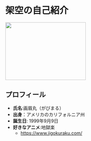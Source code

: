 # 架空の自己紹介

<img src="https://hobby.dengeki.com/ss/hobby/uploads/2023/03/10_gsf8aDccgqzMmZAFT9jZHd0NXg-tI5IX-440x330.jpg"  width="250" height="180">

## プロフィール
- **氏名**:画眉丸（がびまる）
- **出身**：アメリカのカリフォルニア州
- **誕生日**: 1999年9月9日
- **好きなアニメ**:地獄楽
  - https://www.jigokuraku.com/
